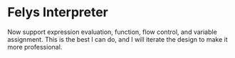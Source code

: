 # Felys Interpreter

Now support expression evaluation, function, flow control, and variable assignment. This is the best I can do, and I will iterate the design to make it more professional.
